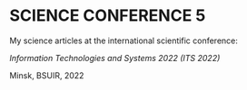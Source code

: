 # SCIENCE CONFERENCE 5

My science articles at the international scientific conference:

*Information Technologies and Systems 2022 (ITS 2022)*

Minsk, BSUIR, 2022
